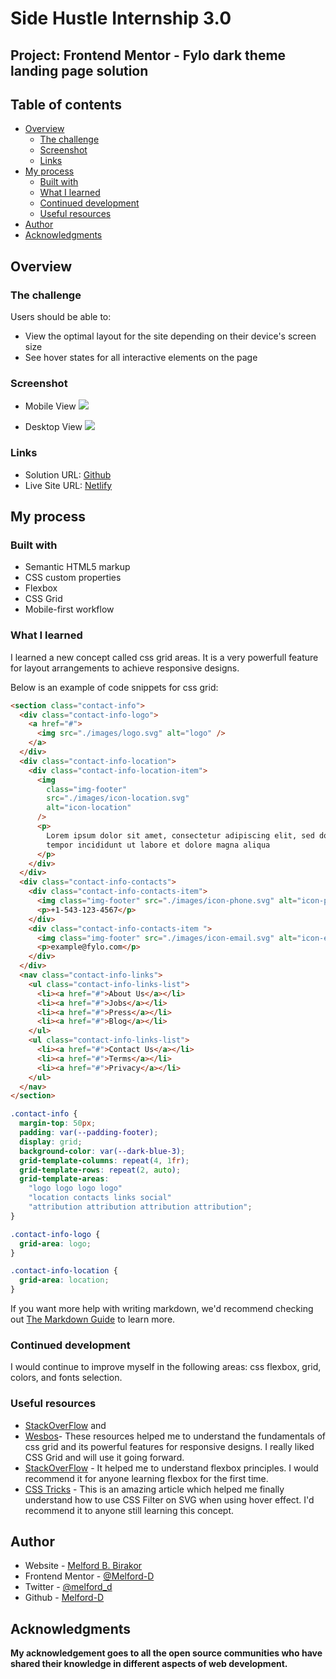 # Side Hustle Internship 3.0

## Project: Frontend Mentor - Fylo dark theme landing page solution

## Table of contents

- [Overview](#overview)
  - [The challenge](#the-challenge)
  - [Screenshot](#screenshot)
  - [Links](#links)
- [My process](#my-process)
  - [Built with](#built-with)
  - [What I learned](#what-i-learned)
  - [Continued development](#continued-development)
  - [Useful resources](#useful-resources)
- [Author](#author)
- [Acknowledgments](#acknowledgments)

## Overview

### The challenge

Users should be able to:

- View the optimal layout for the site depending on their device's screen size
- See hover states for all interactive elements on the page

### Screenshot

- Mobile View
  ![](./images/fylo-dark-theme-mobile-view.png)

- Desktop View
  ![](./images/fylo-dark-theme-desktop-view.png)

### Links

- Solution URL: [Github](https://github.com/Melford-D/fylo-dark-theme-landing-page)
- Live Site URL: [Netlify](https://fylo-landing-page-by-melford.netlify.app/)

## My process

### Built with

- Semantic HTML5 markup
- CSS custom properties
- Flexbox
- CSS Grid
- Mobile-first workflow

### What I learned

I learned a new concept called css grid areas. It is a very powerfull feature for layout arrangements to achieve responsive designs.

Below is an example of code snippets for css grid:

```html
<section class="contact-info">
  <div class="contact-info-logo">
    <a href="#">
      <img src="./images/logo.svg" alt="logo" />
    </a>
  </div>
  <div class="contact-info-location">
    <div class="contact-info-location-item">
      <img
        class="img-footer"
        src="./images/icon-location.svg"
        alt="icon-location"
      />
      <p>
        Lorem ipsum dolor sit amet, consectetur adipiscing elit, sed do eiusmod
        tempor incididunt ut labore et dolore magna aliqua
      </p>
    </div>
  </div>
  <div class="contact-info-contacts">
    <div class="contact-info-contacts-item">
      <img class="img-footer" src="./images/icon-phone.svg" alt="icon-phone" />
      <p>+1-543-123-4567</p>
    </div>
    <div class="contact-info-contacts-item ">
      <img class="img-footer" src="./images/icon-email.svg" alt="icon-email" />
      <p>example@fylo.com</p>
    </div>
  </div>
  <nav class="contact-info-links">
    <ul class="contact-info-links-list">
      <li><a href="#">About Us</a></li>
      <li><a href="#">Jobs</a></li>
      <li><a href="#">Press</a></li>
      <li><a href="#">Blog</a></li>
    </ul>
    <ul class="contact-info-links-list">
      <li><a href="#">Contact Us</a></li>
      <li><a href="#">Terms</a></li>
      <li><a href="#">Privacy</a></li>
    </ul>
  </nav>
</section>
```

```css
.contact-info {
  margin-top: 50px;
  padding: var(--padding-footer);
  display: grid;
  background-color: var(--dark-blue-3);
  grid-template-columns: repeat(4, 1fr);
  grid-template-rows: repeat(2, auto);
  grid-template-areas:
    "logo logo logo logo"
    "location contacts links social"
    "attribution attribution attribution attribution";
}

.contact-info-logo {
  grid-area: logo;
}

.contact-info-location {
  grid-area: location;
}
```

If you want more help with writing markdown, we'd recommend checking out [The Markdown Guide](https://www.markdownguide.org/) to learn more.

### Continued development

I would continue to improve myself in the following areas: css flexbox, grid, colors, and fonts selection.

### Useful resources

- [StackOverFlow](https://stackoverflow.com/questions/47587892/how-does-css-grid-layout-works) and
- [Wesbos](https://cssgrid.io/)- These resources helped me to understand the fundamentals of css grid and its powerful features for responsive designs. I really liked CSS Grid and will use it going forward.
- [StackOverFlow](https://stackoverflow.com/questions/44623821/how-to-use-flexbox) - It helped me to understand flexbox principles. I would recommend it for anyone learning flexbox for the first time.
- [CSS Tricks](https://css-tricks.com/the-many-ways-to-change-an-svg-fill-on-hover-and-when-to-use-them/) - This is an amazing article which helped me finally understand how to use CSS Filter on SVG when using hover effect. I'd recommend it to anyone still learning this concept.

## Author

- Website - [Melford B. Birakor](https://melford-portfolio.netlify.app/)
- Frontend Mentor - [@Melford-D](https://www.frontendmentor.io/profile/Melford-D)
- Twitter - [@melford_d](https://twitter.com/melford_d?s=09)
- Github - [Melford-D](https://github.com/Melford-D/)

## Acknowledgments

**My acknowledgement goes to all the open source communities who have shared their knowledge in different aspects of web development.**
